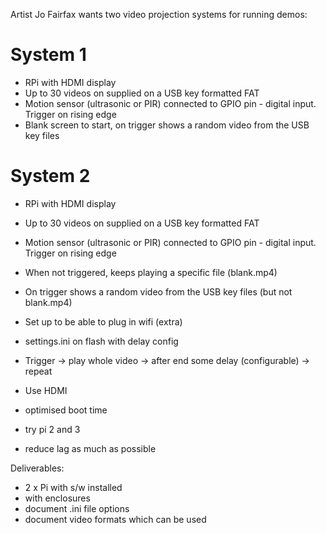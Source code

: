 Artist Jo Fairfax wants two video projection systems for running demos:

# System 1

-   RPi with HDMI display
-   Up to 30 videos on supplied on a USB key formatted FAT
-   Motion sensor (ultrasonic or PIR) connected to GPIO pin - digital input.  Trigger on rising edge
-   Blank screen to start, on trigger shows a random video from the USB key files

# System 2
-   RPi with HDMI display
-   Up to 30 videos on supplied on a USB key formatted FAT
-   Motion sensor (ultrasonic or PIR) connected to GPIO pin - digital input.  Trigger on rising edge
-   When not triggered, keeps playing a specific file (blank.mp4)
-   On trigger shows a random video from the USB key files (but not blank.mp4)

- Set up to be able to plug in wifi (extra)
- settings.ini on flash with delay config
- Trigger -> play whole video -> after end some delay (configurable) -> repeat
- Use HDMI
- optimised boot time
- try pi 2 and 3
- reduce lag as much as possible

Deliverables:
- 2 x Pi with s/w installed
- with enclosures
- document .ini file options
- document video formats which can be used
